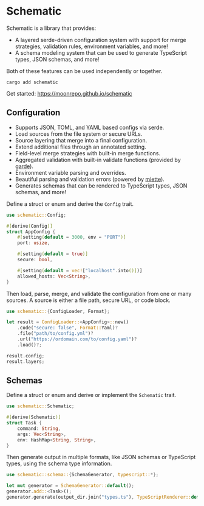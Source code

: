 # Schematic

Schematic is a library that provides:

- A layered serde-driven configuration system with support for merge strategies, validation rules,
  environment variables, and more!
- A schema modeling system that can be used to generate TypeScript types, JSON schemas, and more!

Both of these features can be used independently or together.

```
cargo add schematic
```

Get started: https://moonrepo.github.io/schematic

## Configuration

- Supports JSON, TOML, and YAML based configs via serde.
- Load sources from the file system or secure URLs.
- Source layering that merge into a final configuration.
- Extend additional files through an annotated setting.
- Field-level merge strategies with built-in merge functions.
- Aggregated validation with built-in validate functions (provided by
  [garde](https://crates.io/crates/garde)).
- Environment variable parsing and overrides.
- Beautiful parsing and validation errors (powered by [miette](https://crates.io/crates/miette)).
- Generates schemas that can be rendered to TypeScript types, JSON schemas, and more!

Define a struct or enum and derive the `Config` trait.

```rust
use schematic::Config;

#[derive(Config)]
struct AppConfig {
	#[setting(default = 3000, env = "PORT")]
	port: usize,

	#[setting(default = true)]
	secure: bool,

	#[setting(default = vec!["localhost".into()])]
	allowed_hosts: Vec<String>,
}
```

Then load, parse, merge, and validate the configuration from one or many sources. A source is either
a file path, secure URL, or code block.

```rust
use schematic::{ConfigLoader, Format};

let result = ConfigLoader::<AppConfig>::new()
	.code("secure: false", Format::Yaml)?
	.file("path/to/config.yml")?
	.url("https://ordomain.com/to/config.yaml")?
	.load()?;

result.config;
result.layers;
```

## Schemas

Define a struct or enum and derive or implement the `Schematic` trait.

```rust
use schematic::Schematic;

#[derive(Schematic)]
struct Task {
	command: String,
	args: Vec<String>,
	env: HashMap<String, String>,
}
```

Then generate output in multiple formats, like JSON schemas or TypeScript types, using the schema
type information.

```rust
use schematic::schema::{SchemaGenerator, typescript::*};

let mut generator = SchemaGenerator::default();
generator.add::<Task>();
generator.generate(output_dir.join("types.ts"), TypeScriptRenderer::default())?;
```
